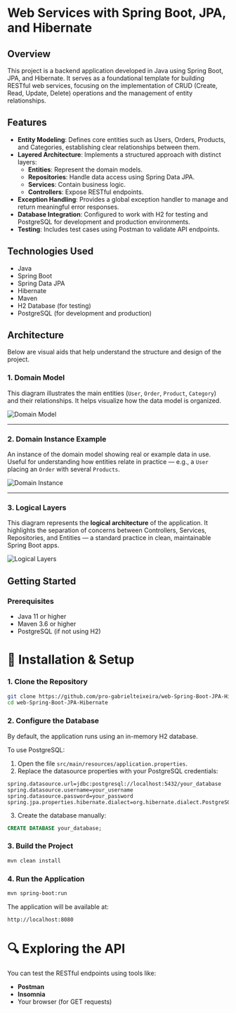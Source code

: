 # Web Services with Spring Boot, JPA, and Hibernate

## Overview

This project is a backend application developed in Java using Spring Boot, JPA, and Hibernate. It serves as a foundational template for building RESTful web services, focusing on the implementation of CRUD (Create, Read, Update, Delete) operations and the management of entity relationships.

## Features

- **Entity Modeling**: Defines core entities such as Users, Orders, Products, and Categories, establishing clear relationships between them.
- **Layered Architecture**: Implements a structured approach with distinct layers:
  - **Entities**: Represent the domain models.
  - **Repositories**: Handle data access using Spring Data JPA.
  - **Services**: Contain business logic.
  - **Controllers**: Expose RESTful endpoints.
- **Exception Handling**: Provides a global exception handler to manage and return meaningful error responses.
- **Database Integration**: Configured to work with H2 for testing and PostgreSQL for development and production environments.
- **Testing**: Includes test cases using Postman to validate API endpoints.

## Technologies Used

- Java
- Spring Boot
- Spring Data JPA
- Hibernate
- Maven
- H2 Database (for testing)
- PostgreSQL (for development and production)

## Architecture

Below are visual aids that help understand the structure and design of the project.

### 1. Domain Model

This diagram illustrates the main entities (`User`, `Order`, `Product`, `Category`) and their relationships. It helps visualize how the data model is organized.

![Domain Model](https://github.com/user-attachments/assets/75c37288-3091-4ed7-aa34-89b43d9767a0)

---

### 2. Domain Instance Example

An instance of the domain model showing real or example data in use. Useful for understanding how entities relate in practice — e.g., a `User` placing an `Order` with several `Products`.

![Domain Instance](https://github.com/user-attachments/assets/dfb2250c-5b1c-4735-8cd6-46964cc30dfe)

---

### 3. Logical Layers

This diagram represents the **logical architecture** of the application. It highlights the separation of concerns between Controllers, Services, Repositories, and Entities — a standard practice in clean, maintainable Spring Boot apps.

![Logical Layers](https://github.com/user-attachments/assets/34d10ab6-48c4-40c9-807f-da74f909b28f)

## Getting Started

### Prerequisites

- Java 11 or higher
- Maven 3.6 or higher
- PostgreSQL (if not using H2)

# 🚀 Installation & Setup

### 1. Clone the Repository
```bash
git clone https://github.com/pro-gabrielteixeira/web-Spring-Boot-JPA-Hibernate.git
cd web-Spring-Boot-JPA-Hibernate
```

### 2. Configure the Database
By default, the application runs using an in-memory H2 database.

To use PostgreSQL:

1. Open the file `src/main/resources/application.properties`.
2. Replace the datasource properties with your PostgreSQL credentials:

```properties
spring.datasource.url=jdbc:postgresql://localhost:5432/your_database
spring.datasource.username=your_username
spring.datasource.password=your_password
spring.jpa.properties.hibernate.dialect=org.hibernate.dialect.PostgreSQLDialect
```

3. Create the database manually:

```sql
CREATE DATABASE your_database;
```

### 3. Build the Project
```bash
mvn clean install
```

### 4. Run the Application
```bash
mvn spring-boot:run
```

The application will be available at:

```text
http://localhost:8080
```

# 🔍 Exploring the API
You can test the RESTful endpoints using tools like:

- **Postman**
- **Insomnia**
- Your browser (for GET requests)

